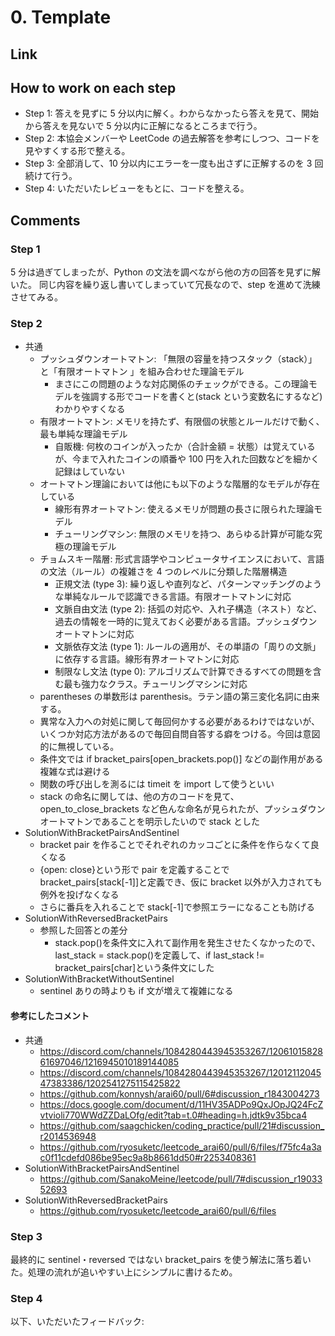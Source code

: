 # 0. Template

## Link

## How to work on each step

- Step 1: 答えを見ずに 5 分以内に解く。わからなかったら答えを見て、開始から答えを見ないで 5 分以内に正解になるところまで行う。
- Step 2: 本協会メンバーや LeetCode の過去解答を参考にしつつ、コードを見やすくする形で整える。
- Step 3: 全部消して、10 分以内にエラーを一度も出さずに正解するのを 3 回続けて行う。
- Step 4: いただいたレビューをもとに、コードを整える。

## Comments

### Step 1

5 分は過ぎてしまったが、Python の文法を調べながら他の方の回答を見ずに解いた。
同じ内容を繰り返し書いてしまっていて冗長なので、step を進めて洗練させてみる。

### Step 2

- 共通
  - プッシュダウンオートマトン: 「無限の容量を持つスタック（stack）」と「有限オートマトン 」を組み合わせた理論モデル
    - まさにこの問題のような対応関係のチェックができる。この理論モデルを強調する形でコードを書くと(stack という変数名にするなど)わかりやすくなる
  - 有限オートマトン: メモリを持たず、有限個の状態とルールだけで動く、最も単純な理論モデル
    - 自販機: 何枚のコインが入ったか（合計金額 = 状態）は覚えているが、今まで入れたコインの順番や 100 円を入れた回数などを細かく記録はしていない
  - オートマトン理論においては他にも以下のような階層的なモデルが存在している
    - 線形有界オートマトン: 使えるメモリが問題の長さに限られた理論モデル
    - チューリングマシン: 無限のメモリを持つ、あらゆる計算が可能な究極の理論モデル
  - チョムスキー階層: 形式言語学やコンピュータサイエンスにおいて、言語の文法（ルール）の複雑さを 4 つのレベルに分類した階層構造
    - 正規文法 (type 3): 繰り返しや直列など、パターンマッチングのような単純なルールで認識できる言語。有限オートマトンに対応
    - 文脈自由文法 (type 2): 括弧の対応や、入れ子構造（ネスト）など、過去の情報を一時的に覚えておく必要がある言語。プッシュダウンオートマトンに対応
    - 文脈依存文法 (type 1): ルールの適用が、その単語の「周りの文脈」に依存する言語。線形有界オートマトンに対応
    - 制限なし文法 (type 0): アルゴリズムで計算できるすべての問題を含む最も強力なクラス。チューリングマシンに対応
  - parentheses の単数形は parenthesis。ラテン語の第三変化名詞に由来する。
  - 異常な入力への対処に関して毎回何かする必要があるわけではないが、いくつか対応方法があるので毎回自問自答する癖をつける。今回は意図的に無視している。
  - 条件文では if bracket_pairs[open_brackets.pop()] などの副作用がある複雑な式は避ける
  - 関数の呼び出しを測るには timeit を import して使うといい
  - stack の命名に関しては、他の方のコードを見て、open_to_close_brackets など色んな命名が見られたが、プッシュダウンオートマトンであることを明示したいので stack とした
- SolutionWithBracketPairsAndSentinel
  - bracket pair を作ることでそれぞれのカッコごとに条件を作らなくて良くなる
  - {open: close}という形で pair を定義することで bracket_pairs[stack[-1]]と定義でき、仮に bracket 以外が入力されても例外を投げなくなる
  - さらに番兵を入れることで stack[-1]で参照エラーになることも防げる
- SolutionWithReversedBracketPairs
  - 参照した回答との差分
    - stack.pop()を条件文に入れて副作用を発生させたくなかったので、last_stack = stack.pop()を定義して、if last_stack != bracket_pairs[char]という条件文にした
- SolutionWithBracketWithoutSentinel
  - sentinel ありの時よりも if 文が増えて複雑になる

#### 参考にしたコメント

- 共通
  - https://discord.com/channels/1084280443945353267/1206101582861697046/1216945010189144085
  - https://discord.com/channels/1084280443945353267/1201211204547383386/1202541275115425822
  - https://github.com/konnysh/arai60/pull/6#discussion_r1843004273
  - https://docs.google.com/document/d/11HV35ADPo9QxJOpJQ24FcZvtvioli770WWdZZDaLOfg/edit?tab=t.0#heading=h.jdtk9v35bca4
  - https://github.com/saagchicken/coding_practice/pull/21#discussion_r2014536948
  - https://github.com/ryosuketc/leetcode_arai60/pull/6/files/f75fc4a3ac0f11cdefd086be95ec9a8b8661dd50#r2253408361
- SolutionWithBracketPairsAndSentinel
  - https://github.com/SanakoMeine/leetcode/pull/7#discussion_r1903352693
- SolutionWithReversedBracketPairs
  - https://github.com/ryosuketc/leetcode_arai60/pull/6/files

### Step 3

最終的に sentinel・reversed ではない bracket_pairs を使う解法に落ち着いた。処理の流れが追いやすい上にシンプルに書けるため。

### Step 4

以下、いただいたフィードバック:
